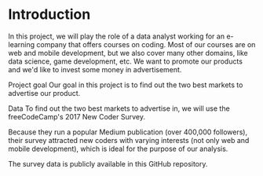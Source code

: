 # Introduction
In this project, we will play the role of a data analyst working for an e-learning company that offers courses on coding. Most of our courses are on web and mobile development, but we also cover many other domains, like data science, game development, etc. We want to promote our products and we'd like to invest some money in advertisement.

Project goal
Our goal in this project is to find out the two best markets to advertise our product.

Data
To find out the two best markets to advertise in, we will use the freeCodeCamp's 2017 New Coder Survey.

Because they run a popular Medium publication (over 400,000 followers), their survey attracted new coders with varying interests (not only web and mobile development), which is ideal for the purpose of our analysis.

The survey data is publicly available in this GitHub repository.
